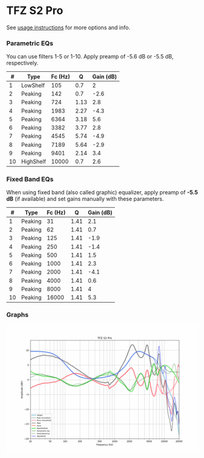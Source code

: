 # TFZ S2 Pro
See [usage instructions](https://github.com/jaakkopasanen/AutoEq#usage) for more options and info.

### Parametric EQs
You can use filters 1-5 or 1-10. Apply preamp of -5.6 dB or -5.5 dB, respectively.

|   # | Type      |   Fc (Hz) |    Q |   Gain (dB) |
|-----|-----------|-----------|------|-------------|
|   1 | LowShelf  |       105 | 0.7  |         2   |
|   2 | Peaking   |       142 | 0.7  |        -2.6 |
|   3 | Peaking   |       724 | 1.13 |         2.8 |
|   4 | Peaking   |      1983 | 2.27 |        -4.3 |
|   5 | Peaking   |      6364 | 3.18 |         5.6 |
|   6 | Peaking   |      3382 | 3.77 |         2.8 |
|   7 | Peaking   |      4545 | 5.74 |        -4.9 |
|   8 | Peaking   |      7189 | 5.64 |        -2.9 |
|   9 | Peaking   |      9401 | 2.14 |         3.4 |
|  10 | HighShelf |     10000 | 0.7  |         2.6 |

### Fixed Band EQs
When using fixed band (also called graphic) equalizer, apply preamp of **-5.5 dB** (if available) and set gains manually with these parameters.

|   # | Type    |   Fc (Hz) |    Q |   Gain (dB) |
|-----|---------|-----------|------|-------------|
|   1 | Peaking |        31 | 1.41 |         2.1 |
|   2 | Peaking |        62 | 1.41 |         0.7 |
|   3 | Peaking |       125 | 1.41 |        -1.9 |
|   4 | Peaking |       250 | 1.41 |        -1.4 |
|   5 | Peaking |       500 | 1.41 |         1.5 |
|   6 | Peaking |      1000 | 1.41 |         2.3 |
|   7 | Peaking |      2000 | 1.41 |        -4.1 |
|   8 | Peaking |      4000 | 1.41 |         0.6 |
|   9 | Peaking |      8000 | 1.41 |         4   |
|  10 | Peaking |     16000 | 1.41 |         5.3 |

### Graphs
![](./TFZ%20S2%20Pro.png)
